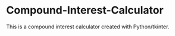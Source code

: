 # Compound-Interest-Calculator
This is a compound interest calculator created with Python/tkinter. 
